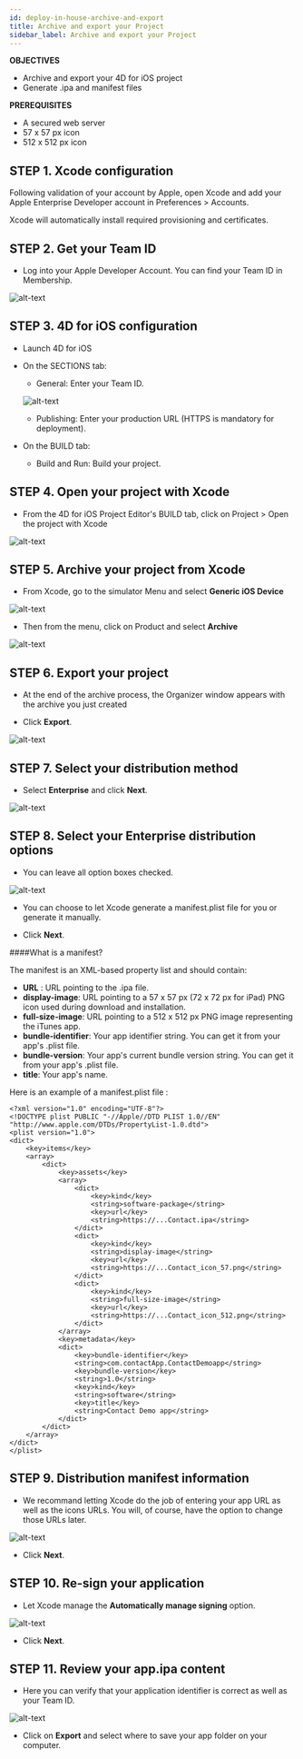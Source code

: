 ```yaml
---
id: deploy-in-house-archive-and-export
title: Archive and export your Project
sidebar_label: Archive and export your Project
---
```


<div markdown="1" class = "objectives">
<b>OBJECTIVES</b>

* Archive and export your 4D for iOS project
* Generate .ipa and manifest files
</div>

<div markdown="1" class = "prerequisites">
<b>PREREQUISITES</b>

* A secured web server
* 57 x 57 px icon
* 512 x 512 px icon

</div>

## STEP 1. Xcode configuration

Following validation of your account by Apple, open Xcode and add your Apple Enterprise Developer account in Preferences > Accounts.

Xcode will automatically install required provisioning and certificates. 

## STEP 2. Get your Team ID

* Log into your Apple Developer Account. You can find your Team ID in Membership.

![alt-text](assets/deploy-in-house/Team-ID-4D-for-iOS.png)

## STEP 3. 4D for iOS configuration

* Launch 4D for iOS 

* On the SECTIONS tab:

	* General: Enter your Team ID.
	
	![alt-text](assets/deploy-in-house/Enterprise-Team-ID.png)

	* Publishing: Enter your production URL (HTTPS is mandatory for deployment).

* On the BUILD tab:
	* Build and Run: Build your project.

## STEP 4. Open your project with Xcode 

* From the 4D for iOS Project Editor's BUILD tab, click on Project > Open the project with Xcode

![alt-text](assets/deploy-in-house/Open-your-project-Xcode-4D-for-iOS.png)

## STEP 5. Archive your project from Xcode

* From Xcode, go to the simulator Menu and select <b>Generic iOS Device</b>

![alt-text](assets/deploy-in-house/Deployment-Generic-iOS-Device.png)

* Then from the menu, click on Product and select <b>Archive</b>

![alt-text](assets/deploy-in-house/Archive-your-Project.png)

## STEP 6. Export your project

* At the end of the archive process, the Organizer window appears with the archive you just created

* Click <b>Export</b>. 

![alt-text](assets/deploy-in-house/Organizer-window-archive.png)

## STEP 7. Select your distribution method

* Select <b>Enterprise</b> and click <b>Next</b>.

![alt-text](assets/deploy-in-house/Distribution-Method-selection.png)

## STEP 8. Select your Enterprise distribution options

* You can leave all option boxes checked.

![alt-text](assets/deploy-in-house/Enterprise-distribution-options.png)

* You can choose to let Xcode generate a manifest.plist file for you or generate it manually.

* Click <b>Next</b>.


####What is a manifest?

The manifest is an XML-based property list and should contain:

* <b>URL</b> : URL pointing to the .ipa file.
* <b>display-image</b>: URL pointing to a 57 x 57 px (72 x 72 px for iPad) PNG icon used during download and installation.
* <b>full-size-image</b>: URL pointing to a 512 x 512 px PNG image representing the iTunes app.
* <b>bundle-identifier</b>: Your app identifier string. You can get it from your app's .plist file.
* <b>bundle-version</b>: Your app's current bundle version string. You can get it from your app's .plist file.
* <b>title</b>: Your app's name.

Here is an example of a manifest.plist file :

```
<?xml version="1.0" encoding="UTF-8"?>
<!DOCTYPE plist PUBLIC "-//Apple//DTD PLIST 1.0//EN" "http://www.apple.com/DTDs/PropertyList-1.0.dtd">
<plist version="1.0">
<dict>
	<key>items</key>
	<array>
		<dict>
			<key>assets</key>
			<array>
				<dict>
					<key>kind</key>
					<string>software-package</string>
					<key>url</key>
					<string>https://...Contact.ipa</string>
				</dict>
				<dict>
					<key>kind</key>
					<string>display-image</string>
					<key>url</key>
					<string>https://...Contact_icon_57.png</string>
				</dict>
				<dict>
					<key>kind</key>
					<string>full-size-image</string>
					<key>url</key>
					<string>https://...Contact_icon_512.png</string>
				</dict>
			</array>
			<key>metadata</key>
			<dict>
				<key>bundle-identifier</key>
				<string>com.contactApp.ContactDemoapp</string>
				<key>bundle-version</key>
				<string>1.0</string>
				<key>kind</key>
				<string>software</string>
				<key>title</key>
				<string>Contact Demo app</string>
			</dict>
		</dict>
	</array>
</dict>
</plist>
```


## STEP 9. Distribution manifest information

* We recommand letting Xcode do the job of entering your app URL as well as the icons URLs. You will, of course, have the option to change those URLs later.

![alt-text](assets/deploy-in-house/Distribution-manifest-information.png)

* Click <b>Next</b>. 


## STEP 10. Re-sign your application

* Let Xcode manage the <b>Automatically manage signing</b> option.

![alt-text](assets/deploy-in-house/Re-sign-your-application.png)

* Click <b>Next</b>.

## STEP 11. Review your app.ipa content

* Here you can verify that your application identifier is correct as well as your Team ID.

![alt-text](assets/deploy-in-house/Review-ipa-content.png)

* Click on <b>Export</b> and select where to save your app folder on your computer.






